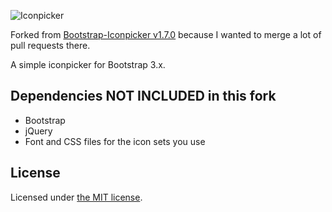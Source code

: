 ![Iconpicker](bootstrap-iconpicker.png)

Forked from [Bootstrap-Iconpicker v1.7.0](http://victor-valencia.github.io/bootstrap-iconpicker) because I wanted to merge a lot of pull requests there.

A simple iconpicker for Bootstrap 3.x.

## Dependencies NOT INCLUDED in this fork
* Bootstrap
* jQuery
* Font and CSS files for the icon sets you use

## License
Licensed under [the MIT license](LICENSE).

